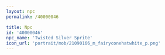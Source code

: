```yaml
---
layout: npc
permalink: /40000046

title: Npc
id: '40000046'
npc_name: 'Twisted Silver Sprite'
icon_url: 'portrait/mob/21090166_m_fairyconehatwhite_p.png'
---
```

